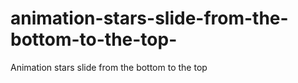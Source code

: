 # animation-stars-slide-from-the-bottom-to-the-top-
Animation
  stars slide from the bottom to the top
  
  
